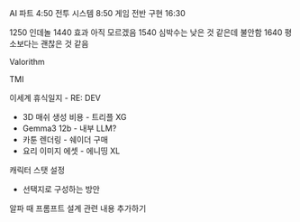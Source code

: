 AI 파트 4:50
전투 시스템 8:50
게임 전반 구현 16:30


1250 인데놀
1440 효과 아직 모르겠음
1540 심박수는 낮은 것 같은데 불안함
1640 평소보다는 괜찮은 것 같음


Valorithm

TMI

이세계 휴식일지 - RE: DEV
- 3D 매쉬 생성 비용 - 트리플 XG
- Gemma3 12b - 내부 LLM?
- 카툰 렌더링 - 쉐이더 구매
- 요리 이미지 에셋 - 에니띵 XL


캐릭터 스탯 설정
- 선택지로 구성하는 방안

알파 때 프롬프트 설계 관련 내용 추가하기
